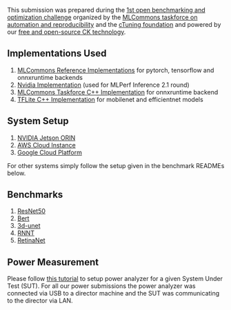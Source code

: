 This submission was prepared during the 
[1st open benchmarking and optimization challenge](https://access.cknowledge.org/playground/?action=challenges&name=57cbc3384d7640f9) organized by the 
[MLCommons taskforce on automation and reproducibility](https://cKnowledge.org/mlcommons-taskforce)
and the [cTuning foundation](https://cTuning.org) 
and powered by our [free and open-source CK technology](https://github.com/mlcommons/ck).

## Implementations Used

1. [MLCommons Reference Implementations](https://github.com/mlcommons/ck/tree/master/cm-mlops/script/app-mlperf-inference-reference) for pytorch, tensorflow and onnxruntime backends
2. [Nvidia Implementation](https://github.com/mlcommons/ck/tree/master/cm-mlops/script/reproduce-mlperf-inference-nvidia) (used for MLPerf Inference 2.1 round)
3. [MLCommons Taskforce C++ Implementation](https://github.com/mlcommons/ck/tree/master/cm-mlops/script/app-mlperf-inference-reference) for onnxruntime backend
4. [TFLite C++ Implementation](https://github.com/mlcommons/ck/tree/master/cm-mlops/script/app-mlperf-inference-tflite-cpp) for mobilenet and efficientnet models

## System Setup

1. [NVIDIA Jetson ORIN](https://github.com/mlcommons/ck/blob/master/cm-mlops/project/mlperf-inference-v3.0-submissions/docs/setup-nvidia-jetson-orin.md)
2. [AWS Cloud Instance](https://github.com/mlcommons/ck/blob/master/cm-mlops/project/mlperf-inference-v3.0-submissions/docs/setup-aws-instance.md)
3. [Google Cloud Platform](https://github.com/mlcommons/ck/blob/master/cm-mlops/project/mlperf-inference-v3.0-submissions/docs/setup-gcp-instance.md)

For other systems simply follow the setup given in the benchmark READMEs below.

## Benchmarks
1. [ResNet50](https://github.com/mlcommons/ck/blob/master/cm-mlops/challenge/optimize-mlperf-inference-v3.0-2023/docs/generate-resnet50-submission.md)
2. [Bert](https://github.com/mlcommons/ck/blob/master/cm-mlops/challenge/optimize-mlperf-inference-v3.0-2023/docs/generate-bert-submission.md)
3. [3d-unet](https://github.com/mlcommons/ck/blob/master/cm-mlops/challenge/optimize-mlperf-inference-v3.0-2023/docs/generate-3d-unet-submission.md)
4. [RNNT](https://github.com/mlcommons/ck/blob/master/cm-mlops/challenge/optimize-mlperf-inference-v3.0-2023/docs/generate-rnnt-submission.md)
5. [RetinaNet](https://github.com/mlcommons/ck/blob/master/cm-mlops/challenge/optimize-mlperf-inference-v3.0-2023/docs/generate-retinanet-submission.md)

## Power Measurement
Please follow [this tutorial](https://github.com/mlcommons/ck/blob/master/docs/tutorials/mlperf-inference-power-measurement.md) to setup power analyzer for a given System Under Test (SUT). For all our power submissions the power analyzer was connected via USB to a director machine and the SUT was communicating to the director via LAN. 

